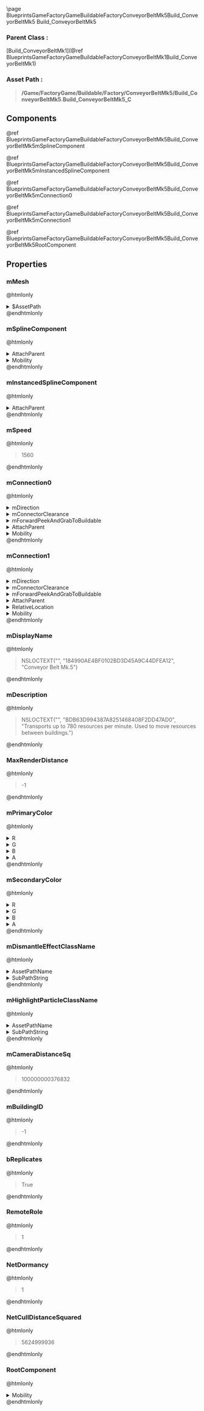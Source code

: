 \page BlueprintsGameFactoryGameBuildableFactoryConveyorBeltMk5Build_ConveyorBeltMk5 Build_ConveyorBeltMk5
### Parent Class :
[Build_ConveyorBeltMk1](@ref BlueprintsGameFactoryGameBuildableFactoryConveyorBeltMk1Build_ConveyorBeltMk1)
### Asset Path :
<b><blockquote>/Game/FactoryGame/Buildable/Factory/ConveyorBeltMk5/Build_ConveyorBeltMk5.Build_ConveyorBeltMk5_C</blockquote></b>
## Components

@ref BlueprintsGameFactoryGameBuildableFactoryConveyorBeltMk5Build_ConveyorBeltMk5mSplineComponent

@ref BlueprintsGameFactoryGameBuildableFactoryConveyorBeltMk5Build_ConveyorBeltMk5mInstancedSplineComponent

@ref BlueprintsGameFactoryGameBuildableFactoryConveyorBeltMk5Build_ConveyorBeltMk5mConnection0

@ref BlueprintsGameFactoryGameBuildableFactoryConveyorBeltMk5Build_ConveyorBeltMk5mConnection1

@ref BlueprintsGameFactoryGameBuildableFactoryConveyorBeltMk5Build_ConveyorBeltMk5RootComponent

## Properties

### mMesh
@htmlonly
<details>
 <summary>$AssetPath</summary>
<b><a href="_blueprints_game_factory_game_buildable_factory_conveyor_belt_mk5_mesh_s_m__conveyor_belt__mk5.html"><blockquote>SM_ConveyorBelt_Mk5</blockquote></a></b>
</details>
@endhtmlonly

### mSplineComponent
@htmlonly
<details>
 <summary>AttachParent</summary>
<details>
 <summary>$ObjectClass</summary>
<b><a href="_class_script_scene_component.html"><blockquote>SceneComponent</blockquote></a></b>
</details>
<details>
 <summary>$ObjectFlags</summary>
<blockquote>2883617</blockquote>
</details>
<details>
 <summary>$ObjectName</summary>
<blockquote>RootComponent</blockquote>
</details>
<details>
 <summary>Mobility</summary>
<blockquote>0</blockquote>
</details>
</details>
<details>
 <summary>Mobility</summary>
<blockquote>0</blockquote>
</details>
@endhtmlonly

### mInstancedSplineComponent
@htmlonly
<details>
 <summary>AttachParent</summary>
<details>
 <summary>$ObjectClass</summary>
<b><a href="_class_script_scene_component.html"><blockquote>SceneComponent</blockquote></a></b>
</details>
<details>
 <summary>$ObjectFlags</summary>
<blockquote>2883617</blockquote>
</details>
<details>
 <summary>$ObjectName</summary>
<blockquote>RootComponent</blockquote>
</details>
<details>
 <summary>Mobility</summary>
<blockquote>0</blockquote>
</details>
</details>
@endhtmlonly

### mSpeed
@htmlonly
<blockquote>1560</blockquote>
@endhtmlonly

### mConnection0
@htmlonly
<details>
 <summary>mDirection</summary>
<blockquote>EFactoryConnectionDirection::FCD_ANY</blockquote>
</details>
<details>
 <summary>mConnectorClearance</summary>
<blockquote>0</blockquote>
</details>
<details>
 <summary>mForwardPeekAndGrabToBuildable</summary>
<blockquote>True</blockquote>
</details>
<details>
 <summary>AttachParent</summary>
<details>
 <summary>$ObjectClass</summary>
<b><a href="_class_script_scene_component.html"><blockquote>SceneComponent</blockquote></a></b>
</details>
<details>
 <summary>$ObjectFlags</summary>
<blockquote>2883617</blockquote>
</details>
<details>
 <summary>$ObjectName</summary>
<blockquote>RootComponent</blockquote>
</details>
<details>
 <summary>Mobility</summary>
<blockquote>0</blockquote>
</details>
</details>
<details>
 <summary>Mobility</summary>
<blockquote>0</blockquote>
</details>
@endhtmlonly

### mConnection1
@htmlonly
<details>
 <summary>mDirection</summary>
<blockquote>EFactoryConnectionDirection::FCD_ANY</blockquote>
</details>
<details>
 <summary>mConnectorClearance</summary>
<blockquote>0</blockquote>
</details>
<details>
 <summary>mForwardPeekAndGrabToBuildable</summary>
<blockquote>True</blockquote>
</details>
<details>
 <summary>AttachParent</summary>
<details>
 <summary>$ObjectClass</summary>
<b><a href="_class_script_scene_component.html"><blockquote>SceneComponent</blockquote></a></b>
</details>
<details>
 <summary>$ObjectFlags</summary>
<blockquote>2883617</blockquote>
</details>
<details>
 <summary>$ObjectName</summary>
<blockquote>RootComponent</blockquote>
</details>
<details>
 <summary>Mobility</summary>
<blockquote>0</blockquote>
</details>
</details>
<details>
 <summary>RelativeLocation</summary>
<details>
 <summary>X</summary>
<blockquote>100</blockquote>
</details>
<details>
 <summary>Y</summary>
<blockquote>0</blockquote>
</details>
<details>
 <summary>Z</summary>
<blockquote>0</blockquote>
</details>
</details>
<details>
 <summary>Mobility</summary>
<blockquote>0</blockquote>
</details>
@endhtmlonly

### mDisplayName
@htmlonly
<blockquote>NSLOCTEXT("", "184990AE4BF0102BD3D45A9C44DFEA12", "Conveyor Belt Mk.5")</blockquote>
@endhtmlonly

### mDescription
@htmlonly
<blockquote>NSLOCTEXT("", "BDB63D994387A8251468408F2DD47AD0", "Transports up to 780 resources per minute. Used to move resources between buildings.")</blockquote>
@endhtmlonly

### MaxRenderDistance
@htmlonly
<blockquote>-1</blockquote>
@endhtmlonly

### mPrimaryColor
@htmlonly
<details>
 <summary>R</summary>
<blockquote>-1</blockquote>
</details>
<details>
 <summary>G</summary>
<blockquote>-1</blockquote>
</details>
<details>
 <summary>B</summary>
<blockquote>-1</blockquote>
</details>
<details>
 <summary>A</summary>
<blockquote>1</blockquote>
</details>
@endhtmlonly

### mSecondaryColor
@htmlonly
<details>
 <summary>R</summary>
<blockquote>-1</blockquote>
</details>
<details>
 <summary>G</summary>
<blockquote>-1</blockquote>
</details>
<details>
 <summary>B</summary>
<blockquote>-1</blockquote>
</details>
<details>
 <summary>A</summary>
<blockquote>1</blockquote>
</details>
@endhtmlonly

### mDismantleEffectClassName
@htmlonly
<details>
 <summary>AssetPathName</summary>
<b><a href="_blueprints_game_factory_game_buildable_factory-shared_b_p__material_effect__dismantle.html"><blockquote>BP_MaterialEffect_Dismantle</blockquote></a></b>
</details>
<details>
 <summary>SubPathString</summary>
<blockquote></blockquote>
</details>
@endhtmlonly

### mHighlightParticleClassName
@htmlonly
<details>
 <summary>AssetPathName</summary>
<b><a href="_blueprints_game_factory_game_buildable-shared_particle_new_building_ping.html"><blockquote>NewBuildingPing</blockquote></a></b>
</details>
<details>
 <summary>SubPathString</summary>
<blockquote></blockquote>
</details>
@endhtmlonly

### mCameraDistanceSq
@htmlonly
<blockquote>100000000376832</blockquote>
@endhtmlonly

### mBuildingID
@htmlonly
<blockquote>-1</blockquote>
@endhtmlonly

### bReplicates
@htmlonly
<blockquote>True</blockquote>
@endhtmlonly

### RemoteRole
@htmlonly
<blockquote>1</blockquote>
@endhtmlonly

### NetDormancy
@htmlonly
<blockquote>1</blockquote>
@endhtmlonly

### NetCullDistanceSquared
@htmlonly
<blockquote>5624999936</blockquote>
@endhtmlonly

### RootComponent
@htmlonly
<details>
 <summary>Mobility</summary>
<blockquote>0</blockquote>
</details>
@endhtmlonly

